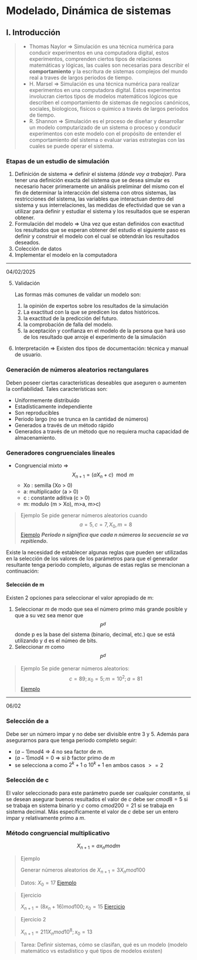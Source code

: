 # Modelado, Dinámica de sistemas
## I. Introducción
> - Thomas Naylor => Simulación es una técnica numérica para conducir experimentos en una computadora digital, estos experimentos, comprenden ciertos tipos de relaciones matemáticas y lógicas, las cuales son necesarias para describir el **comportamiento** y la escritura de sistemas complejos del mundo real a traves de largos periodos de tiempo.
> - H. Marsel => Simulación es una técnica numérica para realizar experimentos en una computadora digital. Estos experimentos involucran ciertos tipos de modelos matemáticos lógicos que describen el comportamiento de sistemas de negocios canónicos, sociales, biologicos, fisicos o quimico a través de largos periodos de tiempo.
> - R. Shannon => Simulación es el proceso de diseñar y desarrollar un modelo computarizado de un sistema o proceso y conducir experimentos con este modelo con el propósito de entender el comportamiento del sistema o evaluar varias estrategias con las cuales se puede operar el sistema.

### Etapas de un estudio de simulación

1. Definición de sistema => definir el sistema *(dónde voy a trabajar)*. Para tener una definición exacta del sistema que se desea simular es necesario hacer primeramente un análisis preliminar del mismo con el fin de determinar la interacción del sistema con otros sistemas, las restricciones del sistema, las variables que interactuan dentro del sistema y sus interrelaciones, las medidas de efectividad que se van a utilizar para definir y estudiar el sistema y los resultados que se esperan obtener.
2. Formulación del modelo => Una vez que estan definidos con exactitud los resultados que se esperan obtener del estudio el siguiente paso es definir y construir el modelo con el cual se obtendrán los resultados deseados.
3. Colección de datos 
4. Implementar el modelo en la computadora      

 ---- 
04/02/2025

5.  Validación

    Las formas más comunes de validar un modelo son:
    1. la opinión de expertos sobre los resultados de la simulación
    2. La exactitud con la que se predicen los datos históricos.
    3. la exactitud de la predicción del futuro.
    4. la comprobación de falla del modelo.
    5. la aceptación y confianza en el modelo de la persona que hará uso de los resultado que arroje el experimento de la simulación
6. Interpretación => Existen dos tipos de documentación: técnica y manual de usuario.

### Generación de números aleatorios rectangulares

Deben poseer ciertas características deseables que aseguren o aumenten la confiabilidad. Tales características son:
- Uniformemente distribuido
- Estadísticamente independiente
- Son reproducibles
- Periodo largo (no se trunca en la cantidad de números)
- Generados a través de un método rápido
- Generados a través de un método que no requiera mucha capacidad de almacenamiento.

### Generadores congruenciales lineales
+ Congruencial mixto => $$X_{n+1} = (aX_n + c) \mod m $$
    - Xo : semilla (Xo > 0)
    - a: multiplicador (a > 0)
    - c : constante aditiva (c > 0)
    - m: modulo (m > Xo), m>a, m>c)

> Ejemplo
> Se pide generar números aleatorios cuando $$ a = 5, c = 7,  X_0,  m=8 $$
[Ejemplo](./ejemplos/cgl_example.py)
***Periodo n significa que cada n números la secuencia se va repitiendo.***

Existe la necesidad de establecer algunas reglas que pueden ser utilizadas en la selección de los valores de los parámetros para que el generador resultante tenga periodo completo, algunas de estas reglas se mencionan a continuación:
#### Selección de m 
Existen 2 opciones para seleccionar el valor apropiado de m:
1. Seleccionar *m* de modo que sea el número primo más grande posible y que a su vez sea menor que $$P^d$$ donde p es la base del sistema (binario, decimal, etc.) que se está utilizando y d es el númeo de bits.
2. Seleccionar *m* como $$ P^d$$   
> Ejemplo 
> Se pide generar números aleatorios:
> $$ c = 89; x_0 = 5; m = 10^2; a= 81 $$
[Ejemplo](./ejemplos/cgl_example.py)

-----
06/02
### Selección de a
Debe ser un número impar y no debe ser divisible entre 3 y 5. Además para asegurarnos para que tenga periodo completo seguir:
- $(a-1)mod4$ => 4 no sea factor de $m$.
- $(a-1)mod4 = 0$ => si $b$ factor primo de $m$
- se selecciona a como $2^k+1$ o $10^k +1$ en ambos casos $>=2$

### Selección de c
El valor seleccionado para este parámetro puede ser cualquier constante, si se desean asegurar buenos resultados el valor de $c$ debe ser $cmod8=5$ si se trabaja en sistema binario y $c$ como $cmod200=21$ si se trabaja en sistema decimal. Más específicamente el valor de $c$ debe ser un entero impar y relativamente primo a $m$.
### Método congruencial multiplicativo

$$X_{n+1} = ax_n modm$$
> Ejemplo
> 
>Generar números aleatorios de $X_{n+1} = 3X_n mod 100$
>
> Datos: $X_0 = 17$
> [Ejemplo](/primer%20parcial/ejemplos/cgm_example.py)

>Ejercicio
>
> $X_{n+1} = (8x_n +16) mod 100; x_0 = 15$
> [Ejercicio](/primer%20parcial/ejemplos/cgm_example.py)

> Ejercicio 2
>
>$X_{n+1} = 211 X_n mod 10^8; x_0=13$

> Tarea: Definir sistemas, cómo se clasifan, qué es un modelo (modelo matemático vs estadístico y qué tipos de modelos existen)

